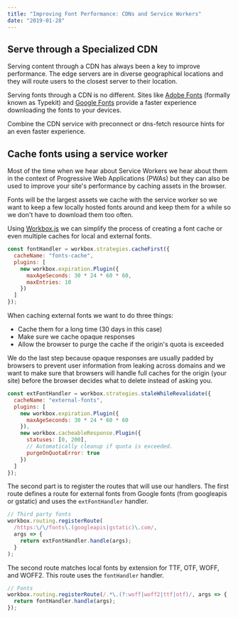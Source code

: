 ```yaml
---
title: "Improving Font Performance: CDNs and Service Workers"
date: "2019-01-28"
---
```


## Serve through a Specialized CDN

Serving content through a CDN has always been a key to improve performance. The edge servers are in diverse geographical locations and they will route users to the closest server to their location.

Serving fonts through a CDN is no different. Sites like [Adobe Fonts](https://fonts.adobe.com/) (formally known as Typekit) and [Google Fonts](https://fonts.google.com/) provide a faster experience downloading the fonts to your devices.

Combine the CDN service with preconnect or dns-fetch resource hints for an even faster experience.

## Cache fonts using a service worker

Most of the time when we hear about Service Workers we hear about them in the context of Progressive Web Applications (PWAs) but they can also be used to improve your site's performance by caching assets in the browser.

Fonts will be the largest assets we cache with the service worker so we want to keep a few locally hosted fonts around and keep them for a while so we don't have to download them too often.

Using [Workbox.js](https://developers.google.com/web/tools/workbox/) we can simplify the process of creating a font cache or even multiple caches for local and external fonts.

```js
const fontHandler = workbox.strategies.cacheFirst({
  cacheName: "fonts-cache",
  plugins: [
    new workbox.expiration.Plugin({
      maxAgeSeconds: 30 * 24 * 60 * 60,
      maxEntries: 10
    })
  ]
});
```

When caching external fonts we want to do three things:

- Cache them for a long time (30 days in this case)
- Make sure we cache opaque responses
- Allow the browser to purge the cache if the origin's quota is exceeded

We do the last step because opaque responses are usually padded by browsers to prevent user information from leaking across domains and we want to make sure that browsers will handle full caches for the origin (your site) before the browser decides what to delete instead of asking you.

```js
const extFontHandler = workbox.strategies.staleWhileRevalidate({
  cacheName: "external-fonts",
  plugins: [
    new workbox.expiration.Plugin({
      maxAgeSeconds: 30 * 24 * 60 * 60
    }),
    new workbox.cacheableResponse.Plugin({
      statuses: [0, 200],
      // Automatically cleanup if quota is exceeded.
      purgeOnQuotaError: true
    })
  ]
});
```

The second part is to register the routes that will use our handlers. The first route defines a route for external fonts from Google fonts (from googleapis or gstatic) and uses the `extFontHandler` handler.

```js
// Third party fonts
workbox.routing.registerRoute(
  /https:\/\/fonts\.(googleapis|gstatic)\.com/,
  args => {
    return extFontHandler.handle(args);
  }
);
```

The second route matches local fonts by extension for TTF, OTF, WOFF, and WOFF2. This route uses the `fontHandler` handler.

```js
// Fonts
workbox.routing.registerRoute(/.*\.(?:woff|woff2|ttf|otf)/, args => {
  return fontHandler.handle(args);
});
```
